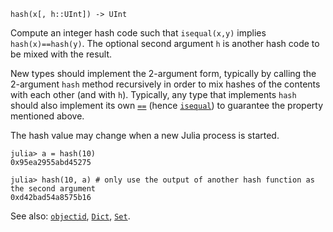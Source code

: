 ```
hash(x[, h::UInt]) -> UInt
```

Compute an integer hash code such that `isequal(x,y)` implies `hash(x)==hash(y)`. The optional second argument `h` is another hash code to be mixed with the result.

New types should implement the 2-argument form, typically by calling the 2-argument `hash` method recursively in order to mix hashes of the contents with each other (and with `h`). Typically, any type that implements `hash` should also implement its own [`==`](@ref) (hence [`isequal`](@ref)) to guarantee the property mentioned above.

The hash value may change when a new Julia process is started.

```jldoctest
julia> a = hash(10)
0x95ea2955abd45275

julia> hash(10, a) # only use the output of another hash function as the second argument
0xd42bad54a8575b16
```

See also: [`objectid`](@ref), [`Dict`](@ref), [`Set`](@ref).
